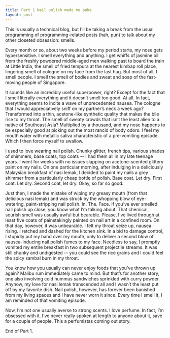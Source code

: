 ```yaml
---
title: Part 1 Nail polish made me puke
layout: post
---
```


This is usually a technical blog, but I'll be taking a break from the usual programming of programming-related posts (hah, pun) to talk about my other closeted obsession: smells. 

Every month or so, about two weeks before my period starts, my nose gets hypersensitive. I smell everything and anything. I get whiffs of jasmine oil from the freshly powdered middle-aged men walking past to board the train at Little India, the smell of fried tempura at the nearest kimbap roll place, lingering smell of cologne on my face from the last hug. But most of all, I smell people. I smell the smell of bodies and sweat and soap of the fast-moving people of Singapore.

It sounds like an incredibly useful superpower, right? Except for the fact that I smell literally everything and it doesn’t smell too good. At all. In fact, everything seems to incite a wave of unprecedented nausea. The cologne that I would appreciatively sniff on my partner’s neck a week ago? Transformed into a thin, acetone-like synthetic quality that makes the bile rise to my throat. The smell of sweaty crowds that isn’t the least alien to a native of Southeast Asia? Multiplied by a thousand, and my nose happens to be especially good at picking out the most rancid of body odors. I feel my mouth water with metallic saliva characteristic of a pre-vomiting episode. Which I then force myself to swallow. 

I used to love wearing nail polish. Chunky glitter, french tips, various shades of shimmers, base coats, top coats -- I had them all in my late teenage years. I went for weeks with no issues slapping on acetone-scented glittery paint on my nails. On one particular morning, after indulging in a deliciously Malaysian breakfast of nasi lemak, I decided to paint my nails a grey shimmer from a particularly cheap bottle of polish. Base coat. Let dry. First coat. Let dry. Second coat, let dry. Okay, so far so good. 

Just then, I made the mistake of wiping my greasy mouth (from that delicious nasi lemak) and was struck by the whopping blow of eye-watering, paint-stripping nail polish. In. The. Face. If you’ve ever smelled nail polish up close, you know what I’m talking about. That chemical, sourish smell was usually awful but bearable. Please, I’ve lived through at least five coats of painstakingly painted on nail art in a confined room. On that day, however, it was unbearable. I felt my throat seize up, nausea rising. I retched and dashed for the kitchen sink. In a bid to damage control, I stupidly put my hand over my mouth, only to deliver a second blow of nausea-inducing nail polish fumes to my face. Needless to say, I promptly vomited my entire breakfast in two subsequent projectile streams. It was still chunky and undigested -- you could see the rice grains and I could feel the spicy sambal burn in my throat.

You know how you usually can never enjoy foods that you’ve thrown up again? Malibu rum immediately came to mind. But that’s for another story, one also involving cold hummus sandwiches sprinkled with curry powder. Anyhow, my love for nasi lemak transcended all and I wasn’t the least put off by my favorite dish. Nail polish, however, has forever been banished from my living spaces and I have never worn it since. Every time I smell it, I am reminded of that vomiting episode. 

Now, I’m not one usually averse to strong scents. I love perfume. In fact, I’m obsessed with it. I’ve never really spoken at length to anyone about it, save for a couple of people. This a perfumistas coming out story.


End of Part 1. 
